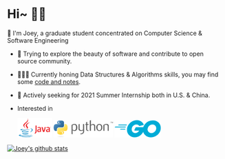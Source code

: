 # Hi~ 👋🏻

📖 I'm Joey, a graduate student concentrated on Computer Science & Software Engineering

- 🌁 Trying to explore the beauty of software and contribute to open source community.

- 👨🏻‍💻 Currently honing Data Structures & Algorithms skills, you may find some [code and notes](https://github.com/joey66666/Codeyard).

- 👀 Actively seeking for 2021 Summer Internship both in U.S. & China.

- Interested in

  <code><img height="45" src="https://github.com/joey66666/joey66666/blob/master/assets/Java_logo_icon.png"></code>
  <code><img height="40" src="https://github.com/joey66666/joey66666/blob/master/assets/python-3.svg"></code>
  <code><img height="40" src="https://github.com/joey66666/joey66666/blob/master/assets/go-blue.svg"></code>

[![Joey's github stats](https://github-readme-stats-rho.vercel.app/api?username=joey66666&show_icons=true)](https://github.com/joey66666)

